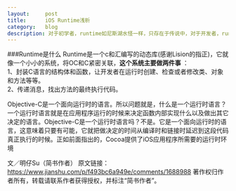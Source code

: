 ```yaml
---
layout:     post
title:      iOS Runtime浅析
category:   blog
description: 对于初学者，runtime如尼斯湖水怪一样，只存在于传说中，对于开发者，runtime是做好iOS开发，或是深刻掌握Objective C所必需理解的东西。大公司面试都喜欢问：你对runtime熟悉吗？并不是runtime在开发中经常用到，我认为它是OC最核心的部分，只有掌握好它，你才能理解其底层的原理，而不是做一个只会造轮子的码农。要练成盖世神功，需先奠定自身深厚的内功，而tuntime就是iOS开发中的内功。
---
```

###Runtime是什么
Runtime是一个c和汇编写的动态库(感谢Lision的指正)，它就像一个小小的系统，将OC和C紧密关联，**这个系统主要做两件事** ：   
1、封装C语言的结构体和函数，让开发者在运行时创建、检查或者修改类、对象和方法等等。   
2、传递消息，找出方法的最终执行代码。

Objective-C是一个面向运行时的语言。所以问题就是，什么是一个运行时语言？一个运行时语言就是在应用程序运行的时候来决定函数内部实现什么以及做出其它决定的语言。Objective-C是一个运行时语言吗？不是。它是一个面向运行时的语言，这意味着只要有可能，它就把做决定的时间从编译时和链接时延迟到这段代码真正执行的时候。正如前面指出的，Cocoa提供了iOS应用程序所需要的运行时环境


文／明仔Su（简书作者）
原文链接：https://www.jianshu.com/p/f493bc6a949e/comments/1688988
著作权归作者所有，转载请联系作者获得授权，并标注“简书作者”。